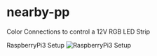 # nearby-pp
Color Connections to control a 12V RGB LED Strip

RaspberryPi3 Setup
![RaspberryPi3 Setup](https://github.com/holgi-s/nearby-pp/tree/master/led/pi/sketch.png "RaspberryPi3 Setup")
